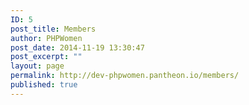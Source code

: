 ```yaml
---
ID: 5
post_title: Members
author: PHPWomen
post_date: 2014-11-19 13:30:47
post_excerpt: ""
layout: page
permalink: http://dev-phpwomen.pantheon.io/members/
published: true
---
```

